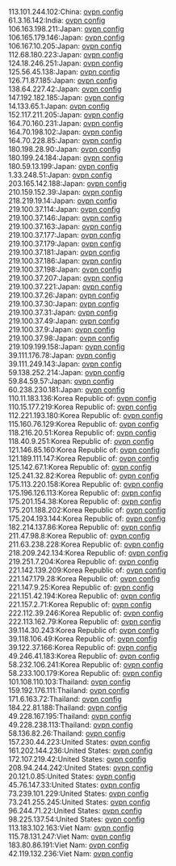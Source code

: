 113.101.244.102:China: [ovpn config](vpn/113_101_244_102.ovpn)  
61.3.16.142:India: [ovpn config](vpn/61_3_16_142.ovpn)  
106.163.198.211:Japan: [ovpn config](vpn/106_163_198_211.ovpn)  
106.165.179.146:Japan: [ovpn config](vpn/106_165_179_146.ovpn)  
106.167.10.205:Japan: [ovpn config](vpn/106_167_10_205.ovpn)  
112.68.180.223:Japan: [ovpn config](vpn/112_68_180_223.ovpn)  
124.18.246.251:Japan: [ovpn config](vpn/124_18_246_251.ovpn)  
125.56.45.138:Japan: [ovpn config](vpn/125_56_45_138.ovpn)  
126.71.87.185:Japan: [ovpn config](vpn/126_71_87_185.ovpn)  
138.64.227.42:Japan: [ovpn config](vpn/138_64_227_42.ovpn)  
147.192.182.185:Japan: [ovpn config](vpn/147_192_182_185.ovpn)  
14.133.65.1:Japan: [ovpn config](vpn/14_133_65_1.ovpn)  
152.117.211.205:Japan: [ovpn config](vpn/152_117_211_205.ovpn)  
164.70.160.231:Japan: [ovpn config](vpn/164_70_160_231.ovpn)  
164.70.198.102:Japan: [ovpn config](vpn/164_70_198_102.ovpn)  
164.70.228.85:Japan: [ovpn config](vpn/164_70_228_85.ovpn)  
180.198.28.90:Japan: [ovpn config](vpn/180_198_28_90.ovpn)  
180.199.24.184:Japan: [ovpn config](vpn/180_199_24_184.ovpn)  
180.59.13.199:Japan: [ovpn config](vpn/180_59_13_199.ovpn)  
1.33.248.51:Japan: [ovpn config](vpn/1_33_248_51.ovpn)  
203.165.142.188:Japan: [ovpn config](vpn/203_165_142_188.ovpn)  
210.159.152.39:Japan: [ovpn config](vpn/210_159_152_39.ovpn)  
218.219.19.14:Japan: [ovpn config](vpn/218_219_19_14.ovpn)  
219.100.37.114:Japan: [ovpn config](vpn/219_100_37_114.ovpn)  
219.100.37.146:Japan: [ovpn config](vpn/219_100_37_146.ovpn)  
219.100.37.163:Japan: [ovpn config](vpn/219_100_37_163.ovpn)  
219.100.37.177:Japan: [ovpn config](vpn/219_100_37_177.ovpn)  
219.100.37.179:Japan: [ovpn config](vpn/219_100_37_179.ovpn)  
219.100.37.181:Japan: [ovpn config](vpn/219_100_37_181.ovpn)  
219.100.37.186:Japan: [ovpn config](vpn/219_100_37_186.ovpn)  
219.100.37.198:Japan: [ovpn config](vpn/219_100_37_198.ovpn)  
219.100.37.207:Japan: [ovpn config](vpn/219_100_37_207.ovpn)  
219.100.37.221:Japan: [ovpn config](vpn/219_100_37_221.ovpn)  
219.100.37.26:Japan: [ovpn config](vpn/219_100_37_26.ovpn)  
219.100.37.30:Japan: [ovpn config](vpn/219_100_37_30.ovpn)  
219.100.37.31:Japan: [ovpn config](vpn/219_100_37_31.ovpn)  
219.100.37.49:Japan: [ovpn config](vpn/219_100_37_49.ovpn)  
219.100.37.9:Japan: [ovpn config](vpn/219_100_37_9.ovpn)  
219.100.37.98:Japan: [ovpn config](vpn/219_100_37_98.ovpn)  
219.109.199.158:Japan: [ovpn config](vpn/219_109_199_158.ovpn)  
39.111.176.78:Japan: [ovpn config](vpn/39_111_176_78.ovpn)  
39.111.249.143:Japan: [ovpn config](vpn/39_111_249_143.ovpn)  
59.138.252.214:Japan: [ovpn config](vpn/59_138_252_214.ovpn)  
59.84.59.57:Japan: [ovpn config](vpn/59_84_59_57.ovpn)  
60.238.230.181:Japan: [ovpn config](vpn/60_238_230_181.ovpn)  
110.11.183.136:Korea Republic of: [ovpn config](vpn/110_11_183_136.ovpn)  
110.15.177.219:Korea Republic of: [ovpn config](vpn/110_15_177_219.ovpn)  
112.221.193.180:Korea Republic of: [ovpn config](vpn/112_221_193_180.ovpn)  
115.160.76.129:Korea Republic of: [ovpn config](vpn/115_160_76_129.ovpn)  
118.216.20.51:Korea Republic of: [ovpn config](vpn/118_216_20_51.ovpn)  
118.40.9.251:Korea Republic of: [ovpn config](vpn/118_40_9_251.ovpn)  
121.146.85.160:Korea Republic of: [ovpn config](vpn/121_146_85_160.ovpn)  
121.189.111.147:Korea Republic of: [ovpn config](vpn/121_189_111_147.ovpn)  
125.142.67.1:Korea Republic of: [ovpn config](vpn/125_142_67_1.ovpn)  
125.241.32.82:Korea Republic of: [ovpn config](vpn/125_241_32_82.ovpn)  
175.113.220.158:Korea Republic of: [ovpn config](vpn/175_113_220_158.ovpn)  
175.196.126.113:Korea Republic of: [ovpn config](vpn/175_196_126_113.ovpn)  
175.201.154.38:Korea Republic of: [ovpn config](vpn/175_201_154_38.ovpn)  
175.201.188.202:Korea Republic of: [ovpn config](vpn/175_201_188_202.ovpn)  
175.204.193.144:Korea Republic of: [ovpn config](vpn/175_204_193_144.ovpn)  
182.214.137.86:Korea Republic of: [ovpn config](vpn/182_214_137_86.ovpn)  
211.47.98.8:Korea Republic of: [ovpn config](vpn/211_47_98_8.ovpn)  
211.63.238.228:Korea Republic of: [ovpn config](vpn/211_63_238_228.ovpn)  
218.209.242.134:Korea Republic of: [ovpn config](vpn/218_209_242_134.ovpn)  
219.251.7.204:Korea Republic of: [ovpn config](vpn/219_251_7_204.ovpn)  
221.142.139.209:Korea Republic of: [ovpn config](vpn/221_142_139_209.ovpn)  
221.147.179.28:Korea Republic of: [ovpn config](vpn/221_147_179_28.ovpn)  
221.147.9.25:Korea Republic of: [ovpn config](vpn/221_147_9_25.ovpn)  
221.151.42.194:Korea Republic of: [ovpn config](vpn/221_151_42_194.ovpn)  
221.157.2.71:Korea Republic of: [ovpn config](vpn/221_157_2_71.ovpn)  
222.112.39.246:Korea Republic of: [ovpn config](vpn/222_112_39_246.ovpn)  
222.113.162.79:Korea Republic of: [ovpn config](vpn/222_113_162_79.ovpn)  
39.114.30.243:Korea Republic of: [ovpn config](vpn/39_114_30_243.ovpn)  
39.118.106.49:Korea Republic of: [ovpn config](vpn/39_118_106_49.ovpn)  
39.122.37.166:Korea Republic of: [ovpn config](vpn/39_122_37_166.ovpn)  
49.246.41.183:Korea Republic of: [ovpn config](vpn/49_246_41_183.ovpn)  
58.232.106.241:Korea Republic of: [ovpn config](vpn/58_232_106_241.ovpn)  
58.233.100.179:Korea Republic of: [ovpn config](vpn/58_233_100_179.ovpn)  
101.108.110.103:Thailand: [ovpn config](vpn/101_108_110_103.ovpn)  
159.192.176.111:Thailand: [ovpn config](vpn/159_192_176_111.ovpn)  
171.6.163.72:Thailand: [ovpn config](vpn/171_6_163_72.ovpn)  
184.22.81.188:Thailand: [ovpn config](vpn/184_22_81_188.ovpn)  
49.228.167.195:Thailand: [ovpn config](vpn/49_228_167_195.ovpn)  
49.228.238.113:Thailand: [ovpn config](vpn/49_228_238_113.ovpn)  
58.136.82.26:Thailand: [ovpn config](vpn/58_136_82_26.ovpn)  
157.230.44.223:United States: [ovpn config](vpn/157_230_44_223.ovpn)  
161.202.144.236:United States: [ovpn config](vpn/161_202_144_236.ovpn)  
172.107.219.42:United States: [ovpn config](vpn/172_107_219_42.ovpn)  
208.94.244.242:United States: [ovpn config](vpn/208_94_244_242.ovpn)  
20.121.0.85:United States: [ovpn config](vpn/20_121_0_85.ovpn)  
45.76.147.33:United States: [ovpn config](vpn/45_76_147_33.ovpn)  
73.239.101.229:United States: [ovpn config](vpn/73_239_101_229.ovpn)  
73.241.255.245:United States: [ovpn config](vpn/73_241_255_245.ovpn)  
96.244.71.22:United States: [ovpn config](vpn/96_244_71_22.ovpn)  
98.225.137.54:United States: [ovpn config](vpn/98_225_137_54.ovpn)  
113.183.102.163:Viet Nam: [ovpn config](vpn/113_183_102_163.ovpn)  
115.78.131.247:Viet Nam: [ovpn config](vpn/115_78_131_247.ovpn)  
183.80.86.191:Viet Nam: [ovpn config](vpn/183_80_86_191.ovpn)  
42.119.132.236:Viet Nam: [ovpn config](vpn/42_119_132_236.ovpn)  
